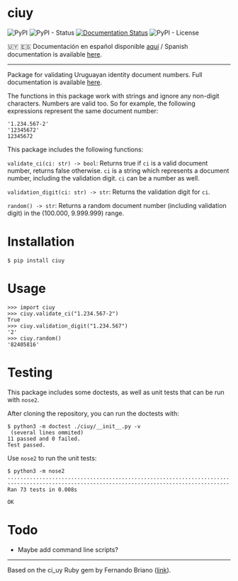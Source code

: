 # ciuy

![PyPI](https://img.shields.io/pypi/v/ciuy)
![PyPI - Status](https://img.shields.io/pypi/status/ciuy)
[![Documentation Status](https://readthedocs.org/projects/ciuy/badge/?version=latest)](https://ciuy.readthedocs.io/en/latest/?badge=latest)
![PyPI - License](https://img.shields.io/pypi/l/ciuy)

🇺🇾 🇪🇸 Documentación en español disponible [aquí](https://ciuy.readthedocs.io/es/latest/) / Spanish documentation is available [here](https://ciuy.readthedocs.io/es/latest/).

----

Package for validating Uruguayan identity document numbers. Full documentation is available [here](https://ciuy.readthedocs.io/es/latest/).

The functions in this package work with strings and ignore any non-digit characters. Numbers are valid too. So for example, the following expressions represent the same document number:

```
'1.234.567-2'
'12345672'
12345672
```

This package includes the following functions:

`validate_ci(ci: str) -> bool`: Returns true if `ci` is a valid document number, returns false otherwise. `ci` is a string which represents a document number, including the validation digit. `ci` can be a number as well.

`validation_digit(ci: str) -> str`: Returns the validation digit for `ci`.

`random() -> str`: Returns a random document number (including validation digit) in the (100.000, 9.999.999) range.

# Installation

```
$ pip install ciuy
```

# Usage

```
>>> import ciuy
>>> ciuy.validate_ci("1.234.567-2")
True
>>> ciuy.validation_digit("1.234.567")
'2'
>>> ciuy.random()
'82405816'
```

# Testing

This package includes some doctests, as well as unit tests that can be run with `nose2`.

After cloning the repository, you can run the doctests with:

```
$ python3 -m doctest ./ciuy/__init__.py -v
 (several lines ommited)
11 passed and 0 failed.
Test passed.
```

Use `nose2` to run the unit tests:
```
$ python3 -m nose2
.........................................................................
----------------------------------------------------------------------
Ran 73 tests in 0.008s

OK
```

# Todo

- Maybe add command line scripts?

---

Based on the ci_uy Ruby gem by Fernando Briano ([link](https://github.com/picandocodigo/ci_uy)).
